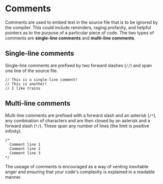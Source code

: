 # Comments

Comments are used to embed text in the source file that is to be ignored by the compiler. This could include reminders, raging profanity, and helpful pointers as to the purpose of a particular piece of code. The two types of comments are **single-line comments** and **multi-line comments**.

## Single-line comments
Single-line comments are prefixed by two forward slashes (`//`) and span one line of the source file.

```
// This is a single-line comment!
// This is another!
// I like trains
```

## Multi-line comments
Multi-line comments are prefixed with a forward slash and an asterisk (`/*`), any combination of characters and are then closed by an asterisk and a forward slash (`*/`). These span any number of lines (the limit is positive infinity).

```
/* 
  Comment line 1
  Comment line 2
  Comment line 3 
*/
```

The useage of comments is encouraged as a way of venting inevitable anger and ensuring that your code's complexity is explained in a readable manner.
